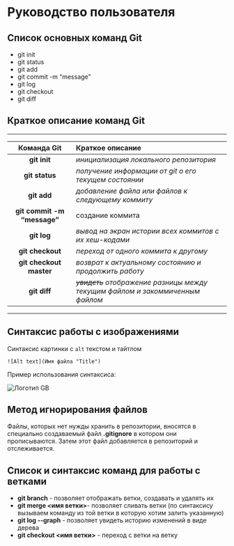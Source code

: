 # Руководство пользователя
## Список основных команд Git
* git init
* git status
* git add
* git commit -m “message”
* git log
* git checkout
* git diff

## Краткое описание команд Git
***
Команда Git    | Краткое описание
:-------------:|:----------------
**git init**|*инициализация локального репозитория*
**git status**|*получение информации от git о его текущем состоянии*
**git add**|*добавление файла или файлов к следующему коммиту*
**git commit -m “message”**|создание коммита
**git log**|*вывод на экран истории всех коммитов с их хеш-кодами*
**git checkout**|*переход от одного коммита к другому*
**git checkout master**|*возврат к актуальному состоянию и продолжить работу*
**git diff**|*~~увидеть~~ отображение разницы между текущим файлом и закоммиченным файлом*
***

## Синтаксис работы с изображениями

Синтаксис картинки c `alt` текстом и тайтлом

    ![Alt text](Имя файла "Title")

Пример использования синтаксиса:

![Логотип GB](GB.JPG "Да, это логотип GB")

## Метод игнорирования файлов
Файлы, которых нет нужды хранить в репозитории, вносятся в специально создаваемый файл __.gitignore__ в котором они прописываются.
Затем этот файл добавляется в репозиторий и отслеживается.

## Список и синтаксис команд для работы с ветками
* __git branch__ - позволяет отображать ветки, создавать и удалять их
* __git merge <имя ветки>__- позволяет сливать ветки (по синтаксису вызываем команду из той ветки в которую хотим залить указанную)
* __git log --graph__ - позволяет увидеть историю изменений в виде дерева
* __git checkout <имя ветки>__ - переход с ветки на ветку